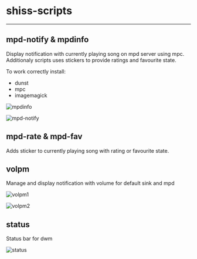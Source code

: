 # shiss-scripts
---------------

## mpd-notify & mpdinfo
Display notification with currently playing song on mpd server using mpc. Additionaly scripts uses
stickers to provide ratings and favourite state.

To work correctly install:
  * dunst
  * mpc
  * imagemagick

![mpdinfo](https://raw.githubusercontent.com/gzygmanski/shiss-scripts/master/screens/screen1.png "mpdinfo")

![mpd-notify](https://raw.githubusercontent.com/gzygmanski/shiss-scripts/master/screens/screen2.png "mpd-notify")

## mpd-rate & mpd-fav
Adds sticker to currently playing song with rating or favourite state.

## volpm
Manage and display notification with volume for default sink and mpd


![volpm1](https://raw.githubusercontent.com/gzygmanski/shiss-scripts/master/screens/screen3.png "volpm1")

![volpm2](https://raw.githubusercontent.com/gzygmanski/shiss-scripts/master/screens/screen4.png "volpm2")

## status
Status bar for dwm

![status](https://raw.githubusercontent.com/gzygmanski/shiss-scripts/master/screens/screen5.png "status")
